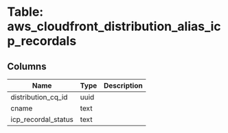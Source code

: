 
# Table: aws_cloudfront_distribution_alias_icp_recordals

## Columns
| Name        | Type           | Description  |
| ------------- | ------------- | -----  |
|distribution_cq_id|uuid||
|cname|text||
|icp_recordal_status|text||
